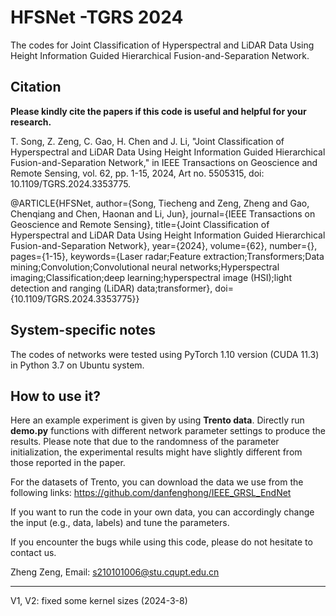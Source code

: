 # HFSNet -TGRS 2024
The codes for Joint Classification of Hyperspectral and LiDAR Data Using Height Information Guided Hierarchical Fusion-and-Separation Network. 

Citation
---------------------

**Please kindly cite the papers if this code is useful and helpful for your research.**

T. Song, Z. Zeng, C. Gao, H. Chen and J. Li, "Joint Classification of Hyperspectral and LiDAR Data Using Height Information Guided Hierarchical Fusion-and-Separation Network," in IEEE Transactions on Geoscience and Remote Sensing, vol. 62, pp. 1-15, 2024, Art no. 5505315, doi: 10.1109/TGRS.2024.3353775.

@ARTICLE{HFSNet,
  author={Song, Tiecheng and Zeng, Zheng and Gao, Chenqiang and Chen, Haonan and Li, Jun},
  journal={IEEE Transactions on Geoscience and Remote Sensing}, 
  title={Joint Classification of Hyperspectral and LiDAR Data Using Height Information Guided Hierarchical Fusion-and-Separation Network}, 
  year={2024},
  volume={62},
  number={},
  pages={1-15},
  keywords={Laser radar;Feature extraction;Transformers;Data mining;Convolution;Convolutional neural networks;Hyperspectral imaging;Classification;deep learning;hyperspectral image (HSI);light detection and ranging (LiDAR) data;transformer},
  doi={10.1109/TGRS.2024.3353775}}

System-specific notes
---------------------
The codes of networks were tested using PyTorch 1.10 version (CUDA 11.3) in Python 3.7 on Ubuntu system.


How to use it?
---------------------
Here an example experiment is given by using **Trento data**. Directly run **demo.py** functions with different network parameter settings to produce the results. Please note that due to the randomness of the parameter initialization, the experimental results might have slightly different from those reported in the paper.

For the datasets of Trento, you can download the data we use from the following links:
https://github.com/danfenghong/IEEE_GRSL_EndNet


If you want to run the code in your own data, you can accordingly change the input (e.g., data, labels) and tune the parameters.

If you encounter the bugs while using this code, please do not hesitate to contact us.
 
Zheng Zeng, Email: s210101006@stu.cqupt.edu.cn
   
****
V1, V2: fixed some kernel sizes (2024-3-8) 
